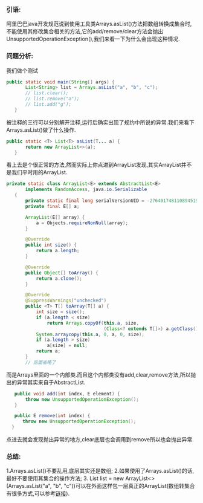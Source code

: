 ### 引语:
阿里巴巴java开发规范说到使用工具类Arrays.asList()方法把数组转换成集合时,不能使用其修改集合相关的方法,它的add/remove/clear方法会抛出UnsupportedOperationException(),我们来看一下为什么会出现这种情况.

### 问题分析:
我们做个测试
```java
public static void main(String[] args) {
       List<String> list = Arrays.asList("a", "b", "c");
       // list.clear();
       // list.remove("a");
       // list.add("g");
   }
```
被注释的三行可以分别解开注释,运行后确实出现了规约中所说的异常.我们来看下Arrays.asList()做了什么操作.
```java
public static <T> List<T> asList(T... a) {
       return new ArrayList<>(a);
   }
```
看上去是个很正常的方法,然而实际上你点进到ArrayList发现,其实ArrayList并不是我们平时用的ArrayList.
```java
private static class ArrayList<E> extends AbstractList<E>
       implements RandomAccess, java.io.Serializable
   {
       private static final long serialVersionUID = -2764017481108945198L;
       private final E[] a;

       ArrayList(E[] array) {
           a = Objects.requireNonNull(array);
       }

       @Override
       public int size() {
           return a.length;
       }

       @Override
       public Object[] toArray() {
           return a.clone();
       }

       @Override
       @SuppressWarnings("unchecked")
       public <T> T[] toArray(T[] a) {
           int size = size();
           if (a.length < size)
               return Arrays.copyOf(this.a, size,
                                    (Class<? extends T[]>) a.getClass());
           System.arraycopy(this.a, 0, a, 0, size);
           if (a.length > size)
               a[size] = null;
           return a;
       }
       // 后面省略了
```
而是Arrays里面的一个内部类.而且这个内部类没有add,clear,remove方法,所以抛出的异常其实来自于AbstractList.
```java
   public void add(int index, E element) {
       throw new UnsupportedOperationException();
   }

   public E remove(int index) {
      throw new UnsupportedOperationException();
  }
```
点进去就会发现抛出异常的地方,clear底层也会调用到remove所以也会抛出异常.

### 总结:
1.Arrays.asList()不要乱用,底层其实还是数组;
2.如果使用了Arrays.asList()的话,最好不要使用其集合的操作方法;
3. List<String> list = new ArrayList<>(Arrays.asList("a", "b", "c"))可以在外面这样包一层真正的ArrayList(数组转集合有很多方式,可以参考[链接](https://stackoverflow.com/questions/157944/create-arraylist-from-array)).
